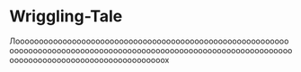 # Wriggling-Tale
Лооооооооооооооооооооооооооооооооооооооооооооооооооооооооооооооооооооооооооооооооооооооооооооооооооооооооооооооооооооооооооооооооооооооооооооооооооооооох
